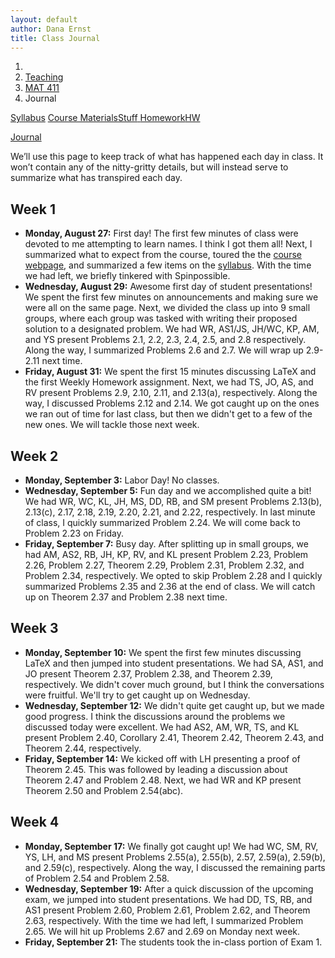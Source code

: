 ```yaml
---
layout: default
author: Dana Ernst
title: Class Journal
---
```


<ol class="breadcrumb">
  <li><a href="/"><i class="fa fa-home"></i></a></li>
  <li><a href="/teaching/">Teaching</a></li>
  <li><a href="/teaching/mat411f18">MAT 411</a></li>
  <li class="active">Journal</li>
</ol>

<div class="row">
<div class="col-xs-12">
<div class="btn-group btn-group-justified">
<a class="btn btn-default btn-success" href="{{site.baseurl}}/teaching/mat411f18/syllabus/">Syllabus</a>

<a class="btn btn-default btn-primary" href="{{site.baseurl}}/teaching/mat411f18/materials/">
<span class="hidden-xs">Course Materials</span><span class="visible-xs">Stuff</span>
</a>

<a class="btn btn-default btn-warning" href="{{site.baseurl}}/teaching/mat411f18/homework/">
<span class="hidden-xs">Homework</span><span class="visible-xs">HW</span>
</a>

<a class="btn btn-default btn-info" href="{{site.baseurl}}/teaching/mat411f18/journal/">Journal</a>
</div>
</div>
</div>

We’ll use this page to keep track of what has happened each day in class. It won’t contain any of the nitty-gritty details, but will instead serve to summarize what has transpired each day.

## Week 1 ##

<ul class="fa-ul">
  <li><i class="fa-li far fa-calendar-check"></i><b>Monday, August 27:</b> First day! The first few minutes of class were devoted to me attempting to learn names. I think I got them all! Next, I summarized what to expect from the course, toured the the <a href="{{site.baseurl}}/teaching/mat411f18/">course webpage</a>, and summarized a few items on the <a href="{{site.baseurl}}/teaching/mat411f18/syllabus/">syllabus</a>. With the time we had left, we briefly tinkered with Spinpossible.</li>
  <li><i class="fa-li far fa-calendar-check"></i><b>Wednesday, August 29:</b> Awesome first day of student presentations!  We spent the first few minutes on announcements and making sure we were all on the same page.  Next, we divided the class up into 9 small groups, where each group was tasked with writing their proposed solution to a designated problem.  We had WR, AS1/JS, JH/WC, KP, AM, and YS present Problems 2.1, 2.2, 2.3, 2.4, 2.5, and 2.8 respectively.  Along the way, I summarized Problems 2.6 and 2.7.  We will wrap up 2.9-2.11 next time.</li>
  <li><i class="fa-li far fa-calendar-check"></i><b>Friday, August 31:</b> We spent the first 15 minutes discussing LaTeX and the first Weekly Homework assignment.  Next, we had TS, JO, AS, and RV present Problems 2.9, 2.10, 2.11, and 2.13(a), respectively.  Along the way, I discussed Problems 2.12 and 2.14.  We got caught up on the ones we ran out of time for last class, but then we didn't get to a few of the new ones.  We will tackle those next week.</li>
</ul>

## Week 2 ##

<ul class="fa-ul">
  <li><i class="fa-li far fa-calendar-check"></i><b>Monday, September 3:</b> Labor Day! No classes.</li>
  <li><i class="fa-li far fa-calendar-check"></i><b>Wednesday, September 5:</b> Fun day and we accomplished quite a bit!  We had WR, WC, KL, JH, MS, DD, RB, and SM present Problems 2.13(b), 2.13(c), 2.17, 2.18, 2.19, 2.20, 2.21, and 2.22, respectively.  In last minute of class, I quickly summarized Problem 2.24.  We will come back to Problem 2.23 on Friday.</li>
  <li><i class="fa-li far fa-calendar-check"></i><b>Friday, September 7:</b> Busy day.  After splitting up in small groups, we had AM, AS2, RB, JH, KP, RV, and KL present Problem 2.23, Problem 2.26, Problem 2.27, Theorem 2.29, Problem 2.31, Problem 2.32, and Problem 2.34, respectively.  We opted to skip Problem 2.28 and I quickly summarized Problems 2.35 and 2.36 at the end of class.  We will catch up on Theorem 2.37 and Problem 2.38 next time.</li>
</ul>

## Week 3 ##

<ul class="fa-ul">
  <li><i class="fa-li far fa-calendar-check"></i><b>Monday, September 10:</b> We spent the first few minutes discussing LaTeX and then jumped into student presentations. We had SA, AS1, and JO present Theorem 2.37, Problem 2.38, and Theorem 2.39, respectively.  We didn't cover much ground, but I think the conversations were fruitful.  We'll try to get caught up on Wednesday.</li>
  <li><i class="fa-li far fa-calendar-check"></i><b>Wednesday, September 12:</b> We didn't quite get caught up, but we made good progress. I think the discussions around the problems we discussed today were excellent.  We had AS2, AM, WR, TS, and KL present Problem 2.40, Corollary 2.41, Theorem 2.42, Theorem 2.43, and Theorem 2.44, respectively.</li>
  <li><i class="fa-li far fa-calendar-check"></i><b>Friday, September 14:</b> We kicked off with LH presenting a proof of Theorem 2.45. This was followed by leading a discussion about Theorem 2.47 and Problem 2.48. Next, we had WR and KP present Theorem 2.50 and Problem 2.54(abc).</li>
</ul>

## Week 4 ##

<ul class="fa-ul">
  <li><i class="fa-li far fa-calendar-check"></i><b>Monday, September 17:</b> We finally got caught up!  We had WC, SM, RV, YS, LH, and MS present Problems 2.55(a), 2.55(b), 2.57, 2.59(a), 2.59(b), and 2.59(c), respectively.  Along the way, I discussed the remaining parts of Problem 2.54 and Problem 2.58.</li>
  <li><i class="fa-li far fa-calendar-check"></i><b>Wednesday, September 19:</b> After a quick discussion of the upcoming exam, we jumped into student presentations.  We had DD, TS, RB, and AS1 present Problem 2.60, Problem 2.61, Problem 2.62, and Theorem 2.63, respectively.  With the time we had left, I summarized Problem 2.65.  We will hit up Problems 2.67 and 2.69 on Monday next week.</li>
  <li><i class="fa-li far fa-calendar-check"></i><b>Friday, September 21:</b> The students took the in-class portion of Exam 1.</li>
</ul>


<!--

## Week 5 ##

<ul class="fa-ul">
  <li><i class="fa-li far fa-calendar-check"></i><b>Monday, February 12:</b> I lectured over the remaining portion of Chapter 2.</li>
  <li><i class="fa-li far fa-calendar-check"></i><b>Wednesday, February 14:</b> I lectured over the beginning of Chapter 3.  We discussed up to Problem 3.12.</li>
  <li><i class="fa-li far fa-calendar-check"></i><b>Friday, February 16:</b> After handing back the in-class portion of Exam 1, we split the class up into several small groups.  We had LD, ER, JB, ML, CW, DC, RH, FZ, and RD present Problems 3.13(a), 3.13(b), 3.13(c), 3.13(d), 3.15(a), 3.15(b), 3.16(a), 3.16(b), and 3.16(e), respectively.  Along the way, I discussed Problems 3.14 and 3.16(c). We will tackle the leftover problems on Monday.</li>
</ul>

## Week 6 ##

<ul class="fa-ul">
  <li><i class="fa-li far fa-calendar-check"></i><b>Monday, February 19:</b> We spent the first few minutes summarizing the notion of the center of a group.  Next, AM, GT, BH, JW, JC, MD, DC, JS, and SJ presented Problem 3.17, Theorem 3.19, Problem 3.20, Theorem 3.21, Problem 3.22(a)(b), Problem 3.22(c)(d), Problem 3.22(e), Problem 3.22(f)(g), and Problem 3.22(j)(k), respectively.  Along the way, I presented Problem 3.18. We will address parts (h) and (i) of Problem 3.22 on Wednesday.</li>
  <li><i class="fa-li far fa-calendar-check"></i><b>Wednesday, February 21:</b> After handing back the take-home portion of Exam 1, we jumped right into student presentations.  We had QC, RF, VM, RD, AT, JS, MS, and AS present Problem 3.22(h), Problem 3.22(i), Theorem 3.23, Problem 3.25, Problem 3.27, Problem 3.28, Problem 3.29, and Problem 3.30, respectively.  Along the way, I also quickly proved Theorem 3.26.  We will take care of Problems 3.31 and 3.32 next time.</li>
  <li><i class="fa-li far fa-calendar-check"></i><b>Friday, February 23:</b> We got a lot done today and nearly got through everything. We kicked off with a quick discussion of matching for finite groups involving Cayley diagrams.  We had MM, MD, VM, CW, FZ, TC, ER, MS, and SJ present Problem 3.31, Problem 3.32, Problem 3.33, Theorem 3.34, Problem 3.35, Problem 3.36, Problem 3.37, Problem 3.38, and Problem 3.39, respectively.  We will take a look at Problem 3.40 on Monday.</li>
</ul>

## Week 7 ##

<ul class="fa-ul">
  <li><i class="fa-li far fa-calendar-check"></i><b>Monday, February 26:</b> We had FA/JC, AT, QC, AM, and SJ present Problems 3.40(b), 3.40(cd), 3.40(e), 3.41, and 3.42.  This was followed by a discussion of Problem 3.43, Problem 3.44, Theorem 3.45, and Problem 3.47.  There were a few we didn't get to, so we will have to address them next time.</li>
  <li><i class="fa-li far fa-calendar-check"></i><b>Wednesday, February 28:</b> After a quick review of the 3 different ways to view isomorphisms, we jumped into student presentations. We had DC, MS, ML, JB, MD, and RD present Problem 3.48, Problem 3.49(a), Problem 3.49(c), Theorem 3.51, Theorem 3.52, and Theorem 3.53. Along the way, I presented Problem 3.48(b) and Problem 3.50. We didn't get to Theorems 3.54 or 3.55.</li>
  <li><i class="fa-li far fa-calendar-check"></i><b>Friday, March 2:</b> Dr. Falk covered for me while I was out of town. My understanding is that VM presented Theorem 3.54 and then Dr. Falk covered up to Problem 3.59.</li>
</ul>

## Week 8 ##

<ul class="fa-ul">
  <li><i class="fa-li far fa-calendar-check"></i><b>Monday, March 5:</b> We tried to get caught up today, but we are still a bit behind. Before class started, I sketched skeleton proofs for Theorems 3.60-3.62 on the board. After some discussion of a few of the problems from last time, we divided the class up into 6 small groups, each tasked with discussing the proof/solution for a problem or two.  We had AM, HH, BH, and JC/VM presented Theorem 3.60, Theorem 3.61, Theorem 3.62, and Problem 4.4, respectively. After Theorem 3.62 was presented, I discussed Problems 3.64 and 3.65.</li>
  <li><i class="fa-li far fa-calendar-check"></i><b>Wednesday, March 7:</b> I think we were super productive today.  After discussing the upcoming exam, we jumped right into the current problems.  I presented Theorem 4.8, Problem 4.11, Problem 4.12, Problem 4.14, Theorem 4.17, Theorem 4.19, and Corollary 4.20.  Along the way, we had LD, JW, and FA present Problem 4.13, Theorem 4.15, and Corollary 4.18, respectively.  Theorem 3.63 is still outstanding and we will address it next week.</li>
  <li><i class="fa-li far fa-calendar-check"></i><b>Friday, March 9:</b> The students took the in-class portion of Exam 2.</li>
</ul>


## Week 9 ##

<ul class="fa-ul">
  <li><i class="fa-li far fa-calendar-check"></i><b>Monday, March 12:</b> I spent the entire class period lecturing.  We finally wrapped up Theorem 3.63 and then spent a few minutes discussing automorphisms. With the time we had left, we covered Problems 4.21 and 4.22.</li>
  <li><i class="fa-li far fa-calendar-check"></i><b>Wednesday, March 14:</b> I continued lecturing over Chapter 4.</li>
  <li><i class="fa-li far fa-calendar-check"></i><b>Friday, March 16:</b> More lecturing.  We more or less covered up to Theorem 4.39.</li>
</ul>

## Week 10 ##

<ul class="fa-ul">
  <li><i class="fa-li far fa-calendar-check"></i><b>Monday, March 26:</b> Final day of lecturing before jumping back into student presentations.  We covered Corollary 4.40, Theorem 4.41, Problem 4.42, Corollary 4.43, Problem 4.46, and Corollary 4.47.</li>
  <li><i class="fa-li far fa-calendar-check"></i><b>Wednesday, March 28:</b> After reviewing some of the key ideas from Section 4.1, we had RH, QC, FA, BH, and ER present Theorem 4.44, Theorem 4.45 (forward implication), Theorem 4.45 (punchline for reverse implication), Theorem 4.45 (intermediate set containments), and Problem 4.48, respectively. Part of Theorem 4.44 remains outstanding and I offered up some extra credit for figuring it out.</li>
  <li><i class="fa-li far fa-calendar-check"></i><b>Friday, March 30:</b> Before doing any student presentations, we discussed Corollary 4.50, Problem 4.53, Definition 4.54, Theorems 4.55-4.58, and Problems 4.59 and 4.60.  Next, we split the class up into 6 small groups, each tasked with discussing one of the remaining problems. We had SJ, AM, AS, MD, JC, and TC presented Problem 4.65, Problem 4.66, Problem 4.67, Problem 4.68, Problem 4.69, and Theorem 4.70, respectively.</li>
</ul>

## Week 11 ##

<ul class="fa-ul">
  <li><i class="fa-li far fa-calendar-check"></i><b>Monday, April 2:</b> Somehow we managed to get through everything today. After splitting up into a few small groups, we had HH, MM, GT, JB, QC, MD, JC, and RD present Problem 4.73, Problem 4.74, Problem 4.77, Problem 4.80, Problem 4.81, Problem 4.82, Problem 4.83, and Problem 4.84, respectively.  This was followed by me presenting the proofs of Theorems 4.78 and 4.79.</li>
  <li><i class="fa-li far fa-calendar-check"></i><b>Wednesday, April 4:</b> Busy day!  We had MD, AM, RH, JW, VM, and FA present Problem 4.85(ab), Problem 4.86(cd), Problem 4.87, Problem 4.88, Theorem 4.89, and Corollary 4.90, respectively.</li>
  <li><i class="fa-li far fa-calendar-check"></i><b>Friday, April 6:</b> David Deville covered for me while I was out.  RD, QC, FZ, RH, and MD presented Problem 4.94(a), Problem 4.94(b), Problem 4.95(b), Problem 4.96, and Lemma 4.97, respectively.</li>
</ul>

## Week 12 ##

<ul class="fa-ul">
  <li><i class="fa-li far fa-calendar-check"></i><b>Monday, April 9:</b> After discussing my crazy bike race for a bit, we jumped back into mathematics.  After I presented the proofs of Theorems 4.97 and 4.106, we had RD, AM, MS, MM, and RH presented Problem 4.101, Problem 4.102, Problem 4.103, Problem 4.107, and Problem 4.110, respectively.</li>
  <li><i class="fa-li far fa-calendar-check"></i><b>Wednesday, April 11:</b> Another busy day. We had ML, AS, ER, RD, GT, MD, JB, and TC presented Problem 4.111, Problem 5.2, Problem 5.3, Problem 5.4, Problem 5.5, Problem 5.6, Problem 5.7, Theorem 5.8, and Problem 5.20, respectively.</li>
  <li><i class="fa-li far fa-calendar-check"></i><b>Friday, April 13:</b> Dr. Falk covered for me while I was at the Southwestern Undergraduate Mathematics Research Conference with several students from class.  Dr. Falk lectured over the beginning of Chapter 8.</li>
</ul>

## Week 13 ##

<ul class="fa-ul">
  <li><i class="fa-li far fa-calendar-check"></i><b>Monday, April 16:</b> Exciting and busy day!  We more or less wrapped up Chapter 5.  We had FA, JW, and JB present Problem 5.24, Problem 5.25, and Theorem 5.30 and I presented Theorem 5.21, Corollary 5.22, Problem 5.28, Theorem 5.29, Problem 5.31, Theorem 5.32, Problem 5.33, and Theorem 5.35 (although, we didn't finish 5.35).</li>
  <li><i class="fa-li far fa-calendar-check"></i><b>Wednesday, April 18:</b> The students took the in-class portion of Exam 3.</li>
  <li><i class="fa-li far fa-calendar-check"></i><b>Friday, April 20:</b> I lectured over the rest of Chapter 5 and half of Chapter 6.</li>
</ul>

## Week 14 ##

<ul class="fa-ul">
  <li><i class="fa-li far fa-calendar-check"></i><b>Monday, April 23:</b> I continued lecturing over Chapter 6.</li>
  <li><i class="fa-li far fa-calendar-check"></i><b>Wednesday, April 25:</b> More lecturing.  We wrapped up Chapter 6 and discussed some of Chapter 7.</li>
  <li><i class="fa-li far fa-calendar-check"></i><b>Friday, April 27:</b> We had LD and HH present Theorem 7.12 and Problem 7.18, respectively.  Along the way, I presented Problem 7.15, Problem 7.16, Problem 7.17, and most of the proof of the Theorem 7.20 (First Isomorphism Theorem).</li>
</ul>

## Week 15 ##

<ul class="fa-ul">
  <li><i class="fa-li far fa-calendar-check"></i><b>Monday, April 30:</b> After wrapping up the proof of the First Isomorphism Theorem, we had MS, LD, RF, and AS present Problem 7.21, Problem 7.23, Problem 8.9, and Problem 8.15, respectively.  We'll tackle the ones we didn't get to next time.</li>
  <li><i class="fa-li far fa-calendar-check"></i><b>Wednesday, May 2:</b> We didn't get through everything today, but we accomplished a lot.  We had JS, ML, MM, ER, TC, BH, JB and LD present Problem 8.16, Problem 8.17, Theorem 8.18, Problem 8.31(a), Problem 8.31(b), Problem 8.31(c), Problem 8.32, and Theorem 8.38(b), respectively.  Along the way, we also addressed Problem 8.20.</li>
  <li><i class="fa-li far fa-calendar-check"></i><b>Friday, May 4:</b> Last day of classes! I had a fun semester with this group of students.  We had AM, GT, FZ, LD, JW, and RD present Problem 8.33, Problem 8.36(a), Problem 8.36(b), Theorem 8.39, Theorem 8.42, and Theorem 8.43, respectively.  Along the way, I presented Problem 8.48.</li>
</ul> -->
